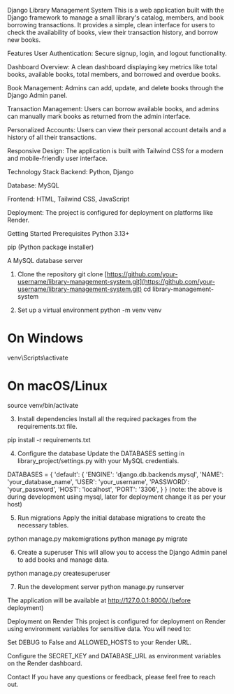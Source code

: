 Django Library Management System
This is a web application built with the Django framework to manage a small library's catalog, members, and book borrowing transactions. It provides a simple, clean interface for users to check the availability of books, view their transaction history, and borrow new books.

Features
User Authentication: Secure signup, login, and logout functionality.

Dashboard Overview: A clean dashboard displaying key metrics like total books, available books, total members, and borrowed and overdue books.

Book Management: Admins can add, update, and delete books through the Django Admin panel.

Transaction Management: Users can borrow available books, and admins can manually mark books as returned from the admin interface.

Personalized Accounts: Users can view their personal account details and a history of all their transactions.

Responsive Design: The application is built with Tailwind CSS for a modern and mobile-friendly user interface.

Technology Stack
Backend: Python, Django

Database: MySQL

Frontend: HTML, Tailwind CSS, JavaScript

Deployment: The project is configured for deployment on platforms like Render.

Getting Started
Prerequisites
Python 3.13+

pip (Python package installer)

A MySQL database server

1. Clone the repository
git clone [https://github.com/your-username/library-management-system.git](https://github.com/your-username/library-management-system.git)
cd library-management-system

2. Set up a virtual environment
python -m venv venv
# On Windows
venv\Scripts\activate
# On macOS/Linux
source venv/bin/activate

3. Install dependencies
Install all the required packages from the requirements.txt file.

pip install -r requirements.txt

4. Configure the database
Update the DATABASES setting in library_project/settings.py with your MySQL credentials.

DATABASES = {
    'default': {
        'ENGINE': 'django.db.backends.mysql',
        'NAME': 'your_database_name',
        'USER': 'your_username',
        'PASSWORD': 'your_password',
        'HOST': 'localhost',
        'PORT': '3306',
    }
}
(note: the above is during development using mysql, later for deployment change it as per your host)  

5. Run migrations
Apply the initial database migrations to create the necessary tables.

python manage.py makemigrations
python manage.py migrate

6. Create a superuser
This will allow you to access the Django Admin panel to add books and manage data.

python manage.py createsuperuser

7. Run the development server
python manage.py runserver

The application will be available at http://127.0.0.1:8000/.(before deployment)

Deployment on Render
This project is configured for deployment on Render using environment variables for sensitive data. You will need to:

Set DEBUG to False and ALLOWED_HOSTS to your Render URL.

Configure the SECRET_KEY and DATABASE_URL as environment variables on the Render dashboard.

Contact
If you have any questions or feedback, please feel free to reach out.
